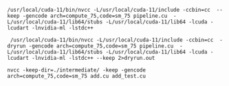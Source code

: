 ```/usr/local/cuda-11/bin/nvcc -L/usr/local/cuda-11/include -ccbin=cc  --keep -gencode arch=compute_75,code=sm_75 pipeline.cu  -L/usr/local/cuda-11/lib64/stubs -L/usr/local/cuda-11/lib64 -lcuda -lcudart -lnvidia-ml -lstdc++```

``` /usr/local/cuda-11/bin/nvcc -L/usr/local/cuda-11/include -ccbin=cc  -dryrun -gencode arch=compute_75,code=sm_75 pipeline.cu  -L/usr/local/cuda-11/lib64/stubs -L/usr/local/cuda-11/lib64 -lcuda -lcudart -lnvidia-ml -lstdc++ --keep 2>dryrun.out```

```nvcc -keep-dir=./intermediate/ -keep -gencode arch=compute_75,code=sm_75 add.cu add_test.cu```